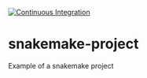 [![Continuous Integration](https://github.com/Redmar-van-den-Berg/snakemake-project/actions/workflows/ci.yml/badge.svg)](https://github.com/Redmar-van-den-Berg/snakemake-project/actions/workflows/ci.yml)

# snakemake-project
Example of a snakemake project
